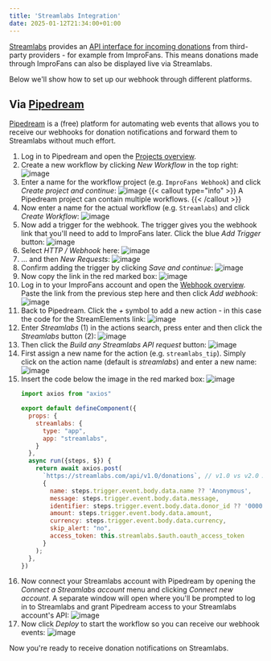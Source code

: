 ```yaml
---
title: 'Streamlabs Integration'
date: 2025-01-12T21:34:00+01:00
---
```


[Streamlabs](https://streamlabs.com/) provides an [API interface for incoming donations](https://dev.streamlabs.com/v1/reference/donations-1) from third-party providers - for example from ImproFans. This means donations made through ImproFans can also be displayed live via Streamlabs.

Below we'll show how to set up our webhook through different platforms.

## Via [Pipedream](https://pipedream.com/)

[Pipedream](https://pipedream.com/) is a (free) platform for automating web events that allows you to receive our webhooks for donation notifications and forward them to Streamlabs without much effort.

1. Log in to Pipedream and open the [Projects overview](https://pipedream.com/projects).
2. Create a new workflow by clicking *New Workflow* in the top right:
    ![image](/images/webhooks/streamlabs-integration/01_new-workflow.jpg)
3. Enter a name for the workflow project (e.g. `ImproFans Webhook`) and click *Create project and continue*:
    ![image](/images/webhooks/streamlabs-integration/02_create-project.jpg)
    {{< callout type="info" >}}
    A Pipedream project can contain multiple workflows.
    {{< /callout >}}
4. Now enter a name for the actual workflow (e.g. `Streamlabs`) and click *Create Workflow*:
    ![image](/images/webhooks/streamlabs-integration/03_create-workflow.jpg)
5. Now add a trigger for the webhook. The trigger gives you the webhook link that you'll need to add to ImproFans later. Click the blue *Add Trigger* button:
    ![image](/images/webhooks/streamlabs-integration/04_add-trigger.jpg)
6. Select *HTTP / Webhook* here:
    ![image](/images/webhooks/streamlabs-integration/05_select-trigger-1.jpg)
7. ... and then *New Requests*:
    ![image](/images/webhooks/streamlabs-integration/06_select-trigger-2.jpg)
8. Confirm adding the trigger by clicking *Save and continue*:
    ![image](/images/webhooks/streamlabs-integration/07_configure-trigger.jpg)
9. Now copy the link in the red marked box:
    ![image](/images/webhooks/streamlabs-integration/08_copy-endpoint-url.jpg)
10. Log in to your ImproFans account and open the [Webhook overview](https://improfans.de/u/webhooks). Paste the link from the previous step here and then click *Add webhook*:
    ![image](/images/webhooks/streamlabs-integration/09_add-improfans-webhook.de.jpg)
11. Back to Pipedream. Click the *+* symbol to add a new action - in this case the code for the StreamElements link:
    ![image](/images/webhooks/streamlabs-integration/10_add-action.jpg)
12. Enter *Streamlabs* (1) in the actions search, press enter and then click the *Streamlabs* button (2):
    ![image](/images/webhooks/streamlabs-integration/11_select-action-1.jpg)
13. Then click the *Build any Streamlabs API request* button:
    ![image](/images/webhooks/streamlabs-integration/12_select-action-2.jpg)
14. First assign a new name for the action (e.g. `streamlabs_tip`). Simply click on the action name (default is *streamlabs*) and enter a new name:
    ![image](/images/webhooks/streamlabs-integration/13_configure-action-1.jpg)
15. Insert the code below the image in the red marked box:
    ![image](/images/webhooks/streamlabs-integration/14_configure-action-2.jpg)
    ```js
    import axios from "axios"

    export default defineComponent({
      props: {
        streamlabs: {
          type: "app",
          app: "streamlabs",
        }
      },
      async run({steps, $}) {
        return await axios.post(
          `https://streamlabs.com/api/v1.0/donations`, // v1.0 vs v2.0 API endpoint uses different authentication system
          {
            name: steps.trigger.event.body.data.name ?? 'Anonymous',
            message: steps.trigger.event.body.data.message,
            identifier: steps.trigger.event.body.data.donor_id ?? '00000000-0000-0000-0000-000000000000',
            amount: steps.trigger.event.body.data.amount,
            currency: steps.trigger.event.body.data.currency,
            skip_alert: "no",
            access_token: this.streamlabs.$auth.oauth_access_token
          }
        );
      },
    })
    ```
16. Now connect your Streamlabs account with Pipedream by opening the *Connect a Streamlabs account* menu and clicking *Connect new account*. A separate window will open where you'll be prompted to log in to Streamlabs and grant Pipedream access to your Streamlabs account's API:
    ![image](/images/webhooks/streamlabs-integration/15_configure-action-3.jpg)
17. Now click *Deploy* to start the workflow so you can receive our webhook events:
    ![image](/images/webhooks/streamlabs-integration/16_deploy.jpg)

Now you're ready to receive donation notifications on Streamlabs.
